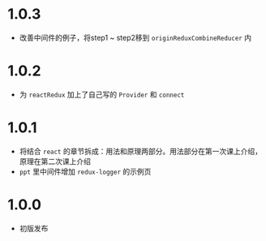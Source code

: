 # 1.0.3

- 改善中间件的例子，将step1 ~ step2移到 `originReduxCombineReducer` 内

# 1.0.2

- 为 `reactRedux` 加上了自己写的 `Provider` 和 `connect`

# 1.0.1

- 将结合 `react` 的章节拆成：用法和原理两部分。用法部分在第一次课上介绍，原理在第二次课上介绍
- `ppt` 里中间件增加 `redux-logger` 的示例页

# 1.0.0

- 初版发布
